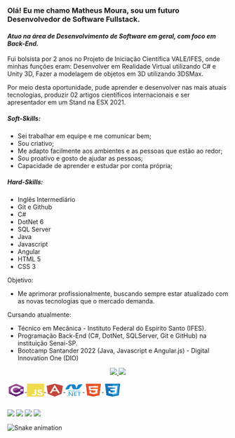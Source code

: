 ### Olá! Eu me chamo Matheus Moura, sou um futuro Desenvolvedor de Software Fullstack.

#### *Atuo na área de Desenvolvimento de Software em geral, com foco em Back-End.*

Fui bolsista por 2 anos no Projeto de Iniciação Científica VALE/IFES, onde minhas funções eram: Desenvolver em Realidade Virtual utilizando C# e Unity 3D, Fazer a modelagem de objetos em 3D utilizando 3DSMax.

Por meio desta oportunidade, pude aprender e desenvolver nas mais atuais tecnologias, produzir 02 artigos científicos internacionais e ser apresentador em um Stand na ESX 2021.

##### _Soft-Skills:_
- Sei trabalhar em equipe e me comunicar bem;
- Sou criativo;
- Me adapto facilmente aos ambientes e as pessoas que estão ao redor;
- Sou proativo e gosto de ajudar as pessoas;
- Capacidade de aprender e estudar por conta própria;

##### _Hard-Skills:_
- Inglês Intermediário
- Git e Github
- C#
- DotNet 6
- SQL Server
- Java
- Javascript
- Angular
- HTML 5
- CSS 3

Objetivo:

 - Me aprimorar profissionalmente, buscando sempre estar atualizado com as novas tecnologias que o mercado demanda.

Cursando atualmente: 

 - Técnico em Mecânica - Instituto Federal do Espírito Santo (IFES).
 - Programação Back-End (C#, DotNet, SQLServer, Git e GitHub) na instituição Senai-SP.
 - Bootcamp Santander 2022 (Java, Javascript e Angular.js) - Digital Innovation One (DIO)

<div align="center">
  <a href="https://github.com/Matheus0100">
  <img height="150em" src="https://github-readme-stats.vercel.app/api?username=Matheus0100&show_icons=true&theme=midnight-purple&include_all_commits=true&count_private=true"/>
  <img height="150em" src="https://github-readme-stats.vercel.app/api/top-langs/?username=Matheus0100&layout=compact&langs_count=7&theme=midnight-purple"/>
</div>
  
 
  
  <div style="display: inline_block"><br>
  <img align="center" alt="Matheus-Csharp" height="30" width="40" src="https://raw.githubusercontent.com/devicons/devicon/master/icons/csharp/csharp-original.svg">
  <img align="center" alt="Matheus-Js" height="30" width="40" src="https://raw.githubusercontent.com/devicons/devicon/master/icons/javascript/javascript-plain.svg">
  <img align="center" alt="Matheus-Angular" height="30" width="40" src="https://raw.githubusercontent.com/devicons/devicon/master/icons/angularjs/angularjs-plain.svg">
  <img align="center" alt="Matheus-Js" height="30" width="40" src="https://raw.githubusercontent.com/devicons/devicon/master/icons/dot-net/dot-net-plain-wordmark.svg">
  <img align="center" alt="Matheus-HTML" height="30" width="40" src="https://raw.githubusercontent.com/devicons/devicon/master/icons/html5/html5-original.svg">
  <img align="center" alt="Matheus-CSS" height="30" width="40" src="https://raw.githubusercontent.com/devicons/devicon/master/icons/css3/css3-original.svg">
</div>
  
  ##
  
  <div>
  <a href="https://www.instagram.com/math_kaizen/" target="_blank"><img src="https://img.shields.io/badge/-Instagram-%23E4405F?style=for-the-badge&logo=instagram&logoColor=white" target="_blank"></a>
 <a href="https://wa.me/+5527996315508" target="_blank"><img src="https://img.shields.io/badge/WhatsApp-25D366?style=for-the-badge&logo=whatsapp&logoColor=white" target="_blank"></a> 
  <a href = "mailto:matheusmouradasilva2018@gmail.com"><img src="https://img.shields.io/badge/-Gmail-%23333?style=for-the-badge&logo=gmail&logoColor=white" target="_blank"></a>
  <a href="https://www.linkedin.com/in/MatheusMoura0100" target="_blank"><img src="https://img.shields.io/badge/-LinkedIn-%230077B5?style=for-the-badge&logo=linkedin&logoColor=white" target="_blank"></a> 
   
   ![Snake animation](https://github.com/Matheus0100/Matheus0100/blob/output/github-contribution-grid-snake.svg)
  </div>
